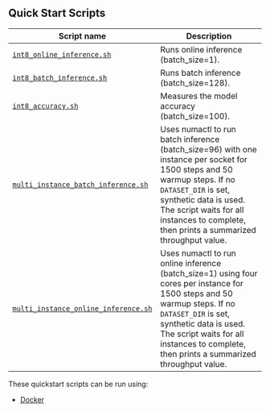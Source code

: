 <!--- 40. Quick Start Scripts -->
## Quick Start Scripts

| Script name | Description |
|-------------|-------------|
| [`int8_online_inference.sh`](int8_online_inference.sh) | Runs online inference (batch_size=1). |
| [`int8_batch_inference.sh`](int8_batch_inference.sh) | Runs batch inference (batch_size=128). |
| [`int8_accuracy.sh`](int8_accuracy.sh) | Measures the model accuracy (batch_size=100). |
| [`multi_instance_batch_inference.sh`](multi_instance_batch_inference.sh) | Uses numactl to run batch inference (batch_size=96) with one instance per socket for 1500 steps and 50 warmup steps. If no `DATASET_DIR` is set, synthetic data is used. The script waits for all instances to complete, then prints a summarized throughput value. |
| [`multi_instance_online_inference.sh`](multi_instance_online_inference.sh) | Uses numactl to run online inference (batch_size=1) using four cores per instance for 1500 steps and 50 warmup steps. If no `DATASET_DIR` is set, synthetic data is used. The script waits for all instances to complete, then prints a summarized throughput value. |

These quickstart scripts can be run using:
* [Docker](#docker)
